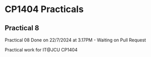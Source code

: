 # CP1404 Practicals

## Practical 8
Practical 08 Done on 22/7/2024 at 3.17PM - Waiting on Pull Request

Practical work for IT@JCU CP1404
